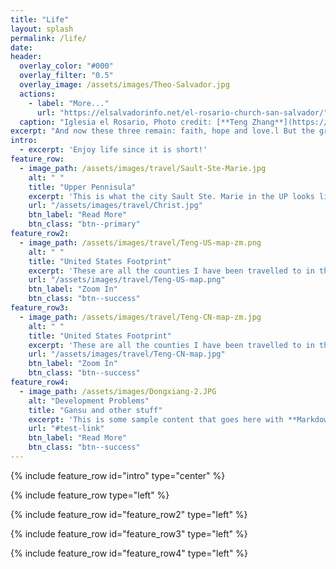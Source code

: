 ```yaml
---
title: "Life"
layout: splash
permalink: /life/
date: 
header:
  overlay_color: "#000"
  overlay_filter: "0.5"
  overlay_image: /assets/images/Theo-Salvador.jpg
  actions:
    - label: "More..."
      url: "https://elsalvadorinfo.net/el-rosario-church-san-salvador/"
  caption: "Iglesia el Rosario, Photo credit: [**Teng Zhang**](https://stormocean.github.io)"
excerpt: "And now these three remain: faith, hope and love.l But the greatest of these is love. (1 Corinthians 13:13)"
intro:
  - excerpt: 'Enjoy life since it is short!'
feature_row:
  - image_path: /assets/images/travel/Sault-Ste-Marie.jpg
    alt: " "
    title: "Upper Pennisula"
    excerpt: 'This is what the city Sault Ste. Marie in the UP looks like!'
    url: "/assets/images/travel/Christ.jpg"
    btn_label: "Read More"
    btn_class: "btn--primary"
feature_row2:
  - image_path: /assets/images/travel/Teng-US-map-zm.png
    alt: " "
    title: "United States Footprint"
    excerpt: 'These are all the counties I have been travelled to in the states! I did not put the legend in, but you will figure it out!'
    url: "/assets/images/travel/Teng-US-map.png"
    btn_label: "Zoom In"
    btn_class: "btn--success"
feature_row3:
  - image_path: /assets/images/travel/Teng-CN-map-zm.jpg
    alt: " "
    title: "United States Footprint"
    excerpt: 'These are all the counties I have been travelled to in the states! I did not put the legend in, but you will figure it out!'
    url: "/assets/images/travel/Teng-CN-map.jpg"
    btn_label: "Zoom In"
    btn_class: "btn--success"
feature_row4:
  - image_path: /assets/images/Dongxiang-2.JPG
    alt: "Development Problems"
    title: "Gansu and other stuff"
    excerpt: 'This is some sample content that goes here with **Markdown** formatting. Centered with `type="center"`'
    url: "#test-link"
    btn_label: "Read More"
    btn_class: "btn--success"
---
```

{% include feature_row id="intro" type="center" %}

{% include feature_row type="left" %}

{% include feature_row id="feature_row2" type="left" %}

{% include feature_row id="feature_row3" type="left" %}

{% include feature_row id="feature_row4" type="left" %}